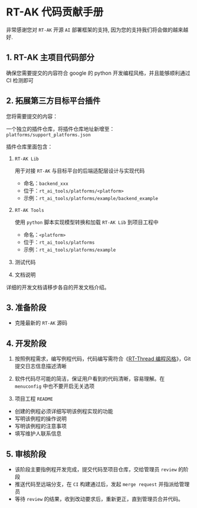 # RT-AK 代码贡献手册

非常感谢您对 `RT-AK` 开源 `AI` 部署框架的支持, 因为您的支持我们将会做的越来越好.

## 1. RT-AK 主项目代码部分

确保您需要提交的内容符合 google 的 python 开发编程风格，并且能够顺利通过 CI 检测即可

## 2. 拓展第三方目标平台插件

您将需要提交的内容：

一个独立的插件仓库，将插件仓库地址新增至：`platforms/support_platforms.json`

插件仓库里面包含：

1. `RT-AK Lib`

   用于对接 `RT-AK` 与目标平台的后端适配层设计与实现代码

    * 命名：`backend_xxx`
    * 位于：`rt_ai_tools/platforms/<platform>`
    * 示例：`rt_ai_tools/platforms/example/backend_example`

2. `RT-AK Tools`

	使用 `python` 脚本实现模型转换和加载 `RT-AK Lib` 到项目工程中

    - 命名：`<platform>`
    - 位于：`rt_ai_tools/platforms`
    - 示例：`rt_ai_tools/platforms/example`

3. 测试代码

4. 文档说明

详细的开发文档请移步各自的开发文档介绍。

## 3. 准备阶段

* 克隆最新的 `RT-AK` 源码

## 4. 开发阶段

1. 按照例程需求，编写例程代码，代码编写需符合《[RT-Thread 编程风格](https://github.com/RT-Thread-Studio/sdk-bsp-stm32h750-realthread-artpi/blob/master/documents/coding_style_cn.md)》，Git 提交日志信息描述清晰
2. 软件代码尽可能的简洁，保证用户看到的代码清晰，容易理解。在 `menuconfig` 中也不要开启无关选项

3. 项目工程 `README`

- 创建的例程必须详细写明该例程实现的功能
- 写明该例程的操作说明
- 写明该例程的注意事项
- 填写维护人联系信息

## 5. 审核阶段

- 该阶段主要指例程开发完成，提交代码至项目仓库，交给管理员 `review` 的阶段
- 推送代码至远端分支，在 `CI` 构建通过后，发起 `merge request` 并指派给管理员
- 等待 `review` 的结果，收到改动要求后，重新更正，直到管理员合并代码。